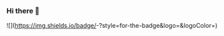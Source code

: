 ### Hi there 👋
![<Badge Name>](https://img.shields.io/badge/<Badge Text>-<Background Color>?style=for-the-badge&logo=<Icon Name>&logoColor=<Logo Color>)
<!--
**aditya-gund/aditya-gund** is a ✨ _special_ ✨ repository because its `README.md` (this file) appears on your GitHub profile.

Here are some ideas to get you started:

- 🔭 I’m currently working on ...
- 🌱 I’m currently learning ...
- 👯 I’m looking to collaborate on ...
- 🤔 I’m looking for help with ...
- 💬 Ask me about ...
- 📫 How to reach me: ...
- 😄 Pronouns: ...
- ⚡ Fun fact: ...
-->
